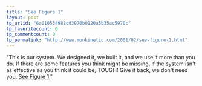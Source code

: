 ```yaml
---
title: "See Figure 1"
layout: post
tp_urlid: "6a010534988cd3970b0120a5b35ac5970c"
tp_favoritecount: 0
tp_commentcount: 0
tp_permalink: "http://www.monkinetic.com/2001/02/see-figure-1.html"
---
```

&quot;This is our system. We designed it, we built it, and we use it more than you do.  If there are some features you think might be missing, if the system isn&#39;t as effective
as you think it could be, TOUGH!  Give it back,
we don&#39;t need you. <a href="http://www.faisal.com/geek/vms.txt">See Figure 1.</a>&quot;
